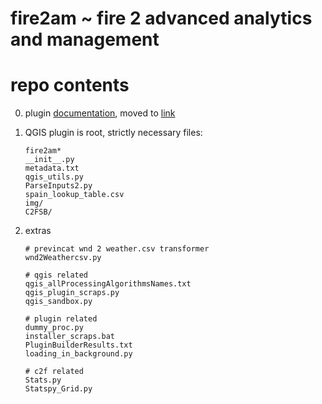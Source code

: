 # fire2am ~ fire 2 advanced analytics and management

# repo contents

0. plugin [documentation](docs/README.md), moved to [link](fdobad.github.io/doctest)  

1. QGIS plugin is root, strictly necessary files:  
    ```
    fire2am*
    __init__.py
    metadata.txt
    qgis_utils.py
    ParseInputs2.py
    spain_lookup_table.csv
    img/
    C2FSB/
    ```

3. extras
    ```
    # previncat wnd 2 weather.csv transformer
    wnd2Weathercsv.py

    # qgis related
    qgis_allProcessingAlgorithmsNames.txt
    qgis_plugin_scraps.py
    qgis_sandbox.py

    # plugin related 
    dummy_proc.py
    installer_scraps.bat
    PluginBuilderResults.txt
    loading_in_background.py
    
    # c2f related
    Stats.py
    Statspy_Grid.py
    ```


